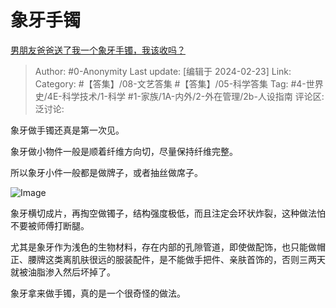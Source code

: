 # 象牙手镯
[男朋友爸爸送了我一个象牙手镯，我该收吗？](https://www.zhihu.com/question/613855278/answer/3406828157)

> Author: #0-Anonymity
> Last update: [编辑于 2024-02-23]
> Link:
> Category: #【答集】/08-文艺答集 #【答集】/05-科学答集
> Tag: #4-世界史/4E-科学技术/1-科学 #1-家族/1A-内外/2-外在管理/2b-人设指南 
> 评论区:
> 泛讨论:

象牙做手镯还真是第一次见。

象牙做小物件一般是顺着纤维方向切，尽量保持纤维完整。

所以象牙小件一般都是做牌子，或者抽丝做席子。

![Image](https://pic1.zhimg.com/50/v2-43533d605e0bc3fe5d8a1e6e98c4dcf9_720w.jpg?source=2c26e567)

象牙横切成片，再掏空做镯子，结构强度极低，而且注定会环状炸裂，这种做法怕不要被师傅打断腿。

尤其是象牙作为浅色的生物材料，存在内部的孔隙管道，即使做配饰，也只能做帽正、腰牌这类离肌肤很远的服装配件，是不能做手把件、亲肤首饰的，否则三两天就被油脂渗入然后坏掉了。

象牙拿来做手镯，真的是一个很奇怪的做法。
